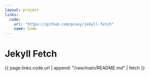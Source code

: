 ```yaml
---
layout: project
links:
  code:
    url: "https://github.com/pcouy/jekyll-fetch"
    name: Code
---
```


# Jekyll Fetch

{{ page.links.code.url | append: "/raw/main/README.md" | fetch }}
